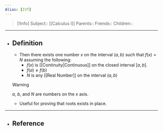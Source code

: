 ```yaml
---
Alias: [IVT]
---
```

> [!Info]
> Subject:: [[Calculus I]]
> Parents:: 
> Friends:: 
> Children:: 
---
- ## Definition
	- Then there exists one number $x$ on the interval $(a,b)$ such that $f(x)=N$ assuming the following:
		- $f(x)$ is [[Continuity|Continuous]] on the closed interval $[a,b]$.
		- $f(a)≠f(b)$
		- $N$ is any [[Real Number]] on the interval $(a,b)$
	 > [!Warning]
	 > $a$, $b$, and $N$ are numbers on the $x$ axis.
	- Useful for proving that roots exists in place.
---
- ## Reference